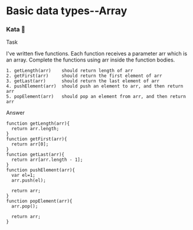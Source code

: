 # Basic data types--Array

### Kata 🥋

Task

I've written five functions. Each function receives a parameter arr which is an array. Complete the functions using arr inside the function bodies.

    1. getLength(arr)    should return length of arr
    2. getFirst(arr)     should return the first element of arr
    3. getLast(arr)      should return the last element of arr
    4. pushElement(arr)  should push an element to arr, and then return arr
    5. popElement(arr)   should pop an element from arr, and then return arr

Answer

    function getLength(arr){
      return arr.length;
    }
    function getFirst(arr){
      return arr[0];
    }
    function getLast(arr){
      return arr[arr.length - 1];
    }
    function pushElement(arr){
      var el=1;
      arr.push(el);

      return arr;
    }
    function popElement(arr){
      arr.pop();

      return arr;
    }
